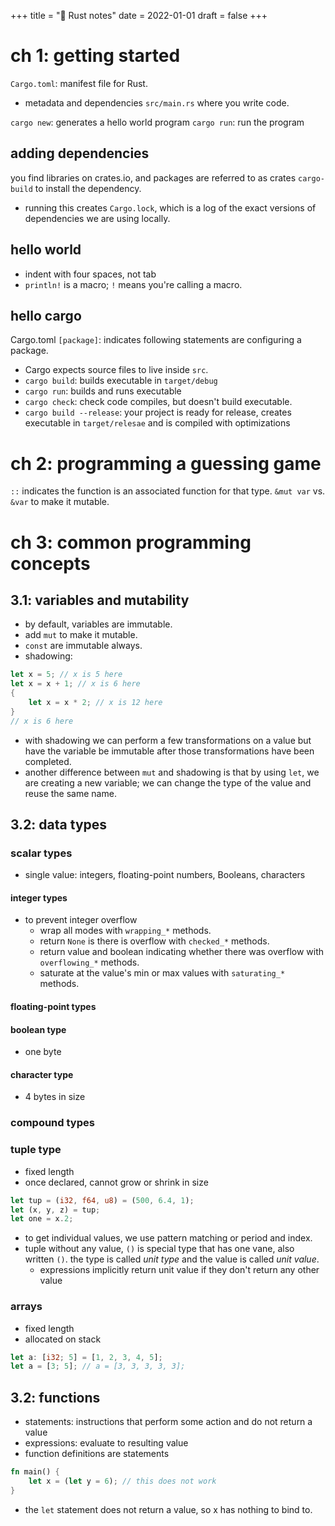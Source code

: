 +++
title = "🦀 Rust notes"
date = 2022-01-01
draft = false
+++

# ch 1: getting started 
`Cargo.toml`: manifest file for Rust. 
- metadata and dependencies
`src/main.rs` where you write code.

`cargo new`: generates a hello world program
`cargo run`: run the program

## adding dependencies
you find libraries on crates.io, and packages are referred to as crates
`cargo-build` to install the dependency.
- running this creates `Cargo.lock`, which is a log of the exact versions of dependencies we are using locally.

## hello world
- indent with four spaces, not tab
- `println!` is a macro; `!` means you're calling a macro.

## hello cargo
Cargo.toml
`[package]`: indicates following statements are configuring a package.
- Cargo expects source files to live inside `src`.
- `cargo build`: builds executable in `target/debug`
- `cargo run`: builds and runs executable
- `cargo check`: check code compiles, but doesn't build executable.
- `cargo build --release`: your project is ready for release, creates executable in `target/relesae` and is compiled with optimizations

# ch 2: programming a guessing game
`::` indicates the function is an associated function for that type.
`&mut var` vs. `&var` to make it mutable.

# ch 3: common programming concepts
## 3.1: variables and mutability
- by default, variables are immutable.
- add `mut` to make it mutable.
- `const` are immutable always.
- shadowing: 
```rust
let x = 5; // x is 5 here
let x = x + 1; // x is 6 here
{
    let x = x * 2; // x is 12 here
}
// x is 6 here
```
- with shadowing we can perform a few transformations on a value but have the variable be immutable after those transformations have been completed.
- another difference between `mut` and shadowing is that by using `let`, we are creating a new variable; we can change the type of the value and reuse the same name.

## 3.2: data types
### scalar types
- single value: integers, floating-point numbers, Booleans, characters

#### integer types
- to prevent integer overflow
  - wrap all modes with `wrapping_*` methods.
  - return `None` is there is overflow with `checked_*` methods.
  - return value and boolean indicating whether there was overflow with `overflowing_*` methods.
  - saturate at the value's min or max values with `saturating_*` methods.

#### floating-point types
#### boolean type
- one byte
#### character type
- 4 bytes in size

### compound types
### tuple type
- fixed length
- once declared, cannot grow or shrink in size
```rust
let tup = (i32, f64, u8) = (500, 6.4, 1);
let (x, y, z) = tup;
let one = x.2;
```
- to get individual values, we use pattern matching or period and index.
- tuple without any value, `()` is special type that has one vane, also written `()`. the type is called *unit type* and the value is called *unit value*.
  - expressions implicitly return unit value if they don't return any other value

### arrays
- fixed length
- allocated on stack 
```rust
let a: [i32; 5] = [1, 2, 3, 4, 5];
let a = [3; 5]; // a = [3, 3, 3, 3, 3];
```
## 3.2: functions
- statements: instructions that perform some action and do not return a value
- expressions: evaluate to resulting value
- function definitions are statements
```rust
fn main() {
    let x = (let y = 6); // this does not work
}
```
- the `let` statement does not return a value, so x has nothing to bind to.
